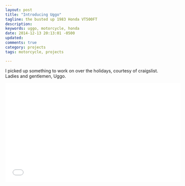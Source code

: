 ```yaml
---
layout: post
title: "Introducing Uggo"
tagline: the busted up 1983 Honda VT500FT
description:
keywords: uggo, motorcycle, honda
date: 2014-12-13 20:13:01 -0500
updated:
comments: true
category: projects
tags: motorcycle, projects

---
```


I picked up something to work on over the holidays, courtesy of
craigslist. Ladies and gentlemen, Uggo.

<iframe width="560" height="315" src="//www.youtube.com/embed/8HXSJg5Mar4" frameborder="0" allowfullscreen></iframe>
